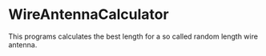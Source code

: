 # WireAntennaCalculator
This programs calculates the best length for a so called random length wire antenna.
